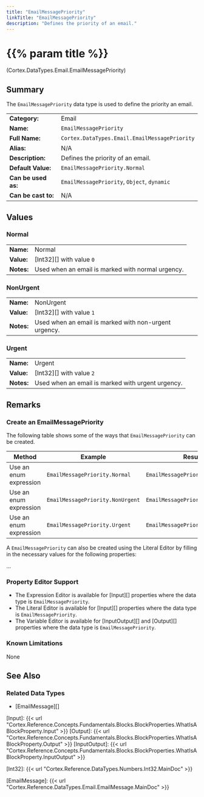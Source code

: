 ```yaml
---
title: "EmailMessagePriority"
linkTitle: "EmailMessagePriority"
description: "Defines the priority of an email."
---
```


# {{% param title %}}

<p class="namespace">(Cortex.DataTypes.Email.EmailMessagePriority)</p>

## Summary

The `EmailMessagePriority` data type is used to define the priority an email.

| | |
|-|-|
| **Category:**          | Email                                                  |
| **Name:**              | `EmailMessagePriority`                                 |
| **Full Name:**         | `Cortex.DataTypes.Email.EmailMessagePriority`          |
| **Alias:**             | N/A                                                    |
| **Description:**       | Defines the priority of an email.                      |
| **Default Value:**     | `EmailMessagePriority.Normal`                          |
| **Can be used as:**    | `EmailMessagePriority`, `Object`, `dynamic`            |
| **Can be cast to:**    | N/A                                                    |

## Values

### Normal

| | |
|-|-|
| **Name:**    | Normal                                                |
| **Value:**   | [Int32][] with value `0`                              |
| **Notes:**   | Used when an email is marked with normal urgency.     |

### NonUrgent

| | |
|-|-|
| **Name:**    | NonUrgent                                             |
| **Value:**   | [Int32][] with value `1`                              |
| **Notes:**   | Used when an email is marked with non-urgent urgency. |

### Urgent

| | |
|-|-|
| **Name:**    | Urgent                                                |
| **Value:**   | [Int32][] with value `2`                              |
| **Notes:**   | Used when an email is marked with urgent urgency.     |

## Remarks

### Create an EmailMessagePriority

The following table shows some of the ways that `EmailMessagePriority` can be created.

| Method | Example | Result | Editor&nbsp;Support | Notes |
|-|-|-|-|-|
| Use an enum expression | `EmailMessagePriority.Normal` | `EmailMessagePriority.Normal`| Expression |  |
| Use an enum expression | `EmailMessagePriority.NonUrgent` | `EmailMessagePriority.NonUrgent`| Expression |  |
| Use an enum expression | `EmailMessagePriority.Urgent` | `EmailMessagePriority.Urgent`| Expression |  |

A `EmailMessagePriority` can also be created using the Literal Editor by filling in the necessary values for the following properties:

...

### Property Editor Support

* The Expression Editor is available for [Input][] properties where the data type is `EmailMessagePriority`.
* The Literal Editor is available for [Input][] properties where the data type is `EmailMessagePriority`.
* The Variable Editor is available for [InputOutput][] and [Output][] properties where the data type is `EmailMessagePriority`.
  
### Known Limitations

None

## See Also

### Related Data Types

* [EmailMessage][]

[Input]: {{< url "Cortex.Reference.Concepts.Fundamentals.Blocks.BlockProperties.WhatIsABlockProperty.Input" >}}
[Output]: {{< url "Cortex.Reference.Concepts.Fundamentals.Blocks.BlockProperties.WhatIsABlockProperty.Output" >}}
[InputOutput]: {{< url "Cortex.Reference.Concepts.Fundamentals.Blocks.BlockProperties.WhatIsABlockProperty.InputOutput" >}}

[Int32]: {{< url "Cortex.Reference.DataTypes.Numbers.Int32.MainDoc" >}}

[EmailMessage]: {{< url "Cortex.Reference.DataTypes.Email.EmailMessage.MainDoc" >}}
